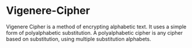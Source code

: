 # Vigenere-Cipher
Vigenere Cipher is a method of encrypting alphabetic text. 
It uses a simple form of polyalphabetic substitution. 
A polyalphabetic cipher is any cipher based on substitution,
 using multiple substitution alphabets.
 
